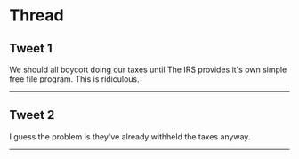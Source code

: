 # Thread

## Tweet 1

We should all boycott doing our taxes until The IRS provides it's own simple free file program. This is ridiculous.

---

## Tweet 2

I guess the problem is they've already withheld the taxes anyway.

---

